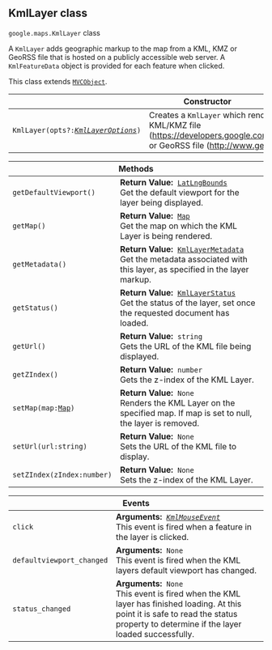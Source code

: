 <h2 id="KmlLayer">
KmlLayer
class
</h2><p>
<code><span itemprop="path">google.maps</span>.<span itemprop="name">KmlLayer</span></code>
class
</p><p>A <code>KmlLayer</code> adds geographic markup to the map from a KML, KMZ or GeoRSS file that is hosted on a publicly accessible web server. A <code>KmlFeatureData</code> object is provided for each feature when clicked.</p><p>This class extends
<code><a href="https://github.com/amenadiel/google-maps-documentation/blob/master/docs/MVCObject.md">MVCObject</a></code>.
</p><table class="constructors responsive" summary="class KmlLayer - Constructor">
<thead>
<tr><th colspan="2">Constructor</th>
</tr></thead>
<tbody>
<tr>
<td><code>KmlLayer(opts?:<a href="https://github.com/amenadiel/google-maps-documentation/blob/master/docs/KmlLayerOptions.md"><em>KmlLayerOptions</em></a>)</code></td>
<td>Creates a <code>KmlLayer</code> which renders the contents of the specified KML/KMZ file (<a href="https://developers.google.com/kml/documentation/kmlreference">https://developers.google.com/kml/documentation/kmlreference</a>) or GeoRSS file (<a href="http://www.georss.org">http://www.georss.org</a>).</td>
</tr>
</tbody>
</table><table class="methods responsive" summary="class KmlLayer - Methods">
<thead>
<tr><th colspan="2">Methods</th>
</tr></thead>
<tbody>
<tr>
<td><code>getDefaultViewport()</code></td>
<td><div><strong>Return Value:</strong>&nbsp; <code><a href="https://github.com/amenadiel/google-maps-documentation/blob/master/docs/LatLngBounds.md">LatLngBounds</a></code></div>
<div class="desc">Get the default viewport for the layer being displayed.</div></td>
</tr>
<tr>
<td><code>getMap()</code></td>
<td><div><strong>Return Value:</strong>&nbsp; <code><a href="https://github.com/amenadiel/google-maps-documentation/blob/master/docs/Map.md">Map</a></code></div>
<div class="desc">Get the map on which the KML Layer is being rendered.</div></td>
</tr>
<tr>
<td><code>getMetadata()</code></td>
<td><div><strong>Return Value:</strong>&nbsp; <code><a href="https://github.com/amenadiel/google-maps-documentation/blob/master/docs/KmlLayerMetadata.md">KmlLayerMetadata</a></code></div>
<div class="desc">Get the metadata associated with this layer, as specified in the layer markup.</div></td>
</tr>
<tr>
<td><code>getStatus()</code></td>
<td><div><strong>Return Value:</strong>&nbsp; <code><a href="https://github.com/amenadiel/google-maps-documentation/blob/master/docs/KmlLayerStatus.md">KmlLayerStatus</a></code></div>
<div class="desc">Get the status of the layer, set once the requested document has loaded.</div></td>
</tr>
<tr>
<td><code>getUrl()</code></td>
<td><div><strong>Return Value:</strong>&nbsp; <code>string</code></div>
<div class="desc">Gets the URL of the KML file being displayed.</div></td>
</tr>
<tr>
<td><code>getZIndex()</code></td>
<td><div><strong>Return Value:</strong>&nbsp; <code>number</code></div>
<div class="desc">Gets the z-index of the KML Layer.</div></td>
</tr>
<tr>
<td><code>setMap(map:<a href="https://github.com/amenadiel/google-maps-documentation/blob/master/docs/Map.md">Map</a>)</code></td>
<td><div><strong>Return Value:</strong>&nbsp; <code>None</code></div>
<div class="desc">Renders the KML Layer on the specified map. If map is set to null, the layer is removed.</div></td>
</tr>
<tr>
<td><code>setUrl(url:string)</code></td>
<td><div><strong>Return Value:</strong>&nbsp; <code>None</code></div>
<div class="desc">Sets the URL of the KML file to display.</div></td>
</tr>
<tr>
<td><code>setZIndex(zIndex:number)</code></td>
<td><div><strong>Return Value:</strong>&nbsp; <code>None</code></div>
<div class="desc">Sets the z-index of the KML Layer.</div></td>
</tr>
</tbody>
</table><table class="details responsive" summary="class KmlLayer - Events">
<thead>
<tr><th colspan="2">Events</th>
</tr></thead>
<tbody>
<tr>
<td><code>click</code></td>
<td><div><strong>Arguments:</strong>&nbsp; <code><a href="https://github.com/amenadiel/google-maps-documentation/blob/master/docs/KmlMouseEvent.md"><em>KmlMouseEvent</em></a></code></div>
<div class="desc">This event is fired when a feature in the layer is clicked.</div></td>
</tr>
<tr>
<td><code>defaultviewport_changed</code></td>
<td><div><strong>Arguments:</strong>&nbsp; <code>None</code></div>
<div class="desc">This event is fired when the KML layers default viewport has changed.</div></td>
</tr>
<tr>
<td><code>status_changed</code></td>
<td><div><strong>Arguments:</strong>&nbsp; <code>None</code></div>
<div class="desc">This event is fired when the KML layer has finished loading. At this point it is safe to read the status property to determine if the layer loaded successfully.</div></td>
</tr>
</tbody>
</table>